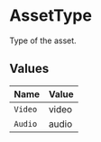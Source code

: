 # AssetType

Type of the asset.


## Values

| Name    | Value   |
| ------- | ------- |
| `Video` | video   |
| `Audio` | audio   |